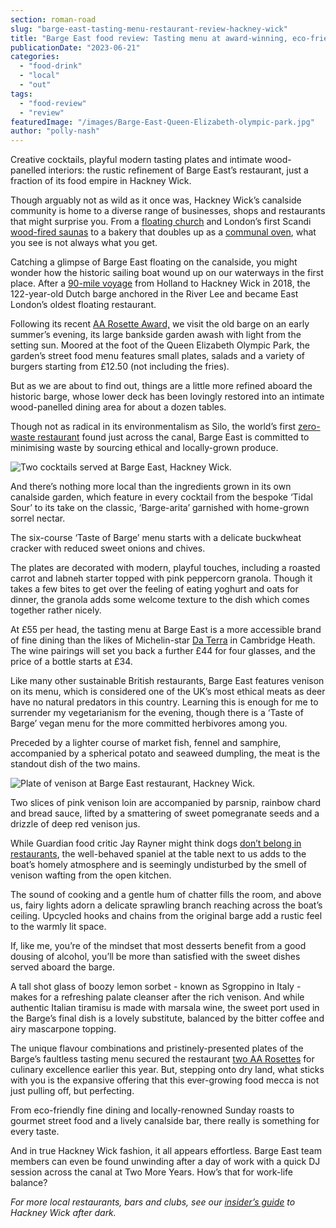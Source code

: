 ```yaml
---
section: roman-road
slug: "barge-east-tasting-menu-restaurant-review-hackney-wick"
title: "Barge East food review: Tasting menu at award-winning, eco-friendly barge restaurant in Hackney Wick"
publicationDate: "2023-06-21"
categories: 
  - "food-drink"
  - "local"
  - "out"
tags: 
  - "food-review"
  - "review"
featuredImage: "/images/Barge-East-Queen-Elizabeth-olympic-park.jpg"
author: "polly-nash"
---
```


Creative cocktails, playful modern tasting plates and intimate wood-panelled interiors: the rustic refinement of Barge East’s restaurant, just a fraction of its food empire in Hackney Wick.

Though arguably not as wild as it once was, Hackney Wick’s canalside community is home to a diverse range of businesses, shops and restaurants that might surprise you. From a [floating church](https://romanroadlondon.com/captain-dave-floating-church-reverend-hackney-wick/) and London’s first Scandi [wood-fired saunas](https://romanroadlondon.com/community-sauna-baths-hackney-wick-review/) to a bakery that doubles up as a [communal oven](https://romanroadlondon.com/peoples-oven-hearth-bakery-hackney-wick/), what you see is not always what you get.  

Catching a glimpse of Barge East floating on the canalside, you might wonder how the historic sailing boat wound up on our waterways in the first place. After a [90-mile voyage](https://romanroadlondon.com/barge-east-restaurant-hackney-wick/) from Holland to Hackney Wick in 2018, the 122-year-old Dutch barge anchored in the River Lee and became East London’s oldest floating restaurant.

Following its recent [AA Rosette Award,](https://romanroadlondon.com/barge-east-hackney-wick-aa-rosettes-restaurant-awards/) we visit the old barge on an early summer’s evening, its large bankside garden awash with light from the setting sun. Moored at the foot of the Queen Elizabeth Olympic Park, the garden’s street food menu features small plates, salads and a variety of burgers starting from £12.50 (not including the fries). 

But as we are about to find out, things are a little more refined aboard the historic barge, whose lower deck has been lovingly restored into an intimate wood-panelled dining area for about a dozen tables. 

Though not as radical in its environmentalism as Silo, the world’s first [zero-waste restaurant](https://romanroadlondon.com/silo-zero-waste-hackney-wick-restaurant-review/) found just across the canal, Barge East is committed to minimising waste by sourcing ethical and locally-grown produce. 

![Two cocktails served at Barge East, Hackney Wick.](/images/barge-east-cocktails-1024x683.jpg)

And there’s nothing more local than the ingredients grown in its own canalside garden, which feature in every cocktail from the bespoke ‘Tidal Sour’ to its take on the classic, ‘Barge-arita’ garnished with home-grown sorrel nectar.

The six-course ‘Taste of Barge’ menu starts with a delicate buckwheat cracker with reduced sweet onions and chives. 

The plates are decorated with modern, playful touches, including a roasted carrot and labneh starter topped with pink peppercorn granola. Though it takes a few bites to get over the feeling of eating yoghurt and oats for dinner, the granola adds some welcome texture to the dish which comes together rather nicely. 

At £55 per head, the tasting menu at Barge East is a more accessible brand of fine dining than the likes of Michelin-star [Da Terra](https://bethnalgreenlondon.co.uk/da-terra-rafael-cagali-interview/) in Cambridge Heath. The wine pairings will set you back a further £44 for four glasses, and the price of a bottle starts at £34. 

Like many other sustainable British restaurants, Barge East features venison on its menu, which is considered one of the UK’s most ethical meats as deer have no natural predators in this country. Learning this is enough for me to surrender my vegetarianism for the evening, though there is a ‘Taste of Barge’ vegan menu for the more committed herbivores among you. 

Preceded by a lighter course of market fish, fennel and samphire, accompanied by a spherical potato and seaweed dumpling, the meat is the standout dish of the two mains. 

![Plate of venison at Barge East restaurant, Hackney Wick.](/images/Barge-east-venison-1024x683.jpg)

Two slices of pink venison loin are accompanied by parsnip, rainbow chard and bread sauce, lifted by a smattering of sweet pomegranate seeds and a drizzle of deep red venison jus.

While Guardian food critic Jay Rayner might think dogs [don’t belong in restaurants](https://www.theguardian.com/food/2023/jun/04/the-parakeet-london-the-food-is-great-but-beware-of-the-dogs-restaurant-review), the well-behaved spaniel at the table next to us adds to the boat’s homely atmosphere and is seemingly undisturbed by the smell of venison wafting from the open kitchen. 

The sound of cooking and a gentle hum of chatter fills the room, and above us, fairy lights adorn a delicate sprawling branch reaching across the boat’s ceiling. Upcycled hooks and chains from the original barge add a rustic feel to the warmly lit space.

If, like me, you’re of the mindset that most desserts benefit from a good dousing of alcohol, you’ll be more than satisfied with the sweet dishes served aboard the barge. 

A tall shot glass of boozy lemon sorbet - known as Sgroppino in Italy - makes for a refreshing palate cleanser after the rich venison. And while authentic Italian tiramisu is made with marsala wine, the sweet port used in the Barge’s final dish is a lovely substitute, balanced by the bitter coffee and airy mascarpone topping.

The unique flavour combinations and pristinely-presented plates of the Barge’s faultless tasting menu secured the restaurant [two AA Rosettes](https://romanroadlondon.com/barge-east-hackney-wick-aa-rosettes-restaurant-awards/) for culinary excellence earlier this year. But, stepping onto dry land, what sticks with you is the expansive offering that this ever-growing food mecca is not just pulling off, but perfecting. 

From eco-friendly fine dining and locally-renowned Sunday roasts to gourmet street food and a lively canalside bar, there really is something for every taste. 

And in true Hackney Wick fashion, it all appears effortless. Barge East team members can even be found unwinding after a day of work with a quick DJ session across the canal at Two More Years. How’s that for work-life balance? 

_For more local restaurants, bars and clubs, see our_ [_insider’s guide_](https://romanroadlondon.com/hackney-wick-bars-restaurants-raves/) _to Hackney Wick after dark._ 


